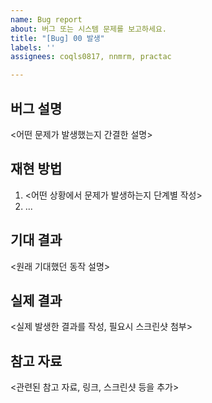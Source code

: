 ```yaml
---
name: Bug report
about: 버그 또는 시스템 문제를 보고하세요.
title: "[Bug] 00 발생"
labels: ''
assignees: coqls0817, nnmrm, practac

---
```


## 버그 설명

<어떤 문제가 발생했는지 간결한 설명>

## 재현 방법

1. <어떤 상황에서 문제가 발생하는지 단계별 작성>
2. ...

## 기대 결과

<원래 기대했던 동작 설명>

## 실제 결과

<실제 발생한 결과를 작성, 필요시 스크린샷 첨부>

## 참고 자료

<관련된 참고 자료, 링크, 스크린샷 등을 추가>
